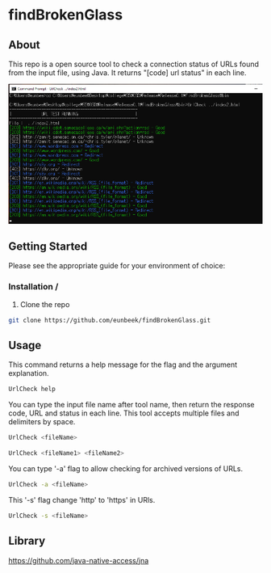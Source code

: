 # findBrokenGlass

## About
This repo is a open source tool to check a connection status of URLs found from the input file, using Java. It returns "[code] url status" in each line.

<p align="center">
  <img src="./asset/defaultTool.png" alt="He's Dead, Jim" width="738">
</p>

## Getting Started
Please see the appropriate guide for your environment of choice:

### Installation / 
  1. Clone the repo
  
  ```bash
  git clone https://github.com/eunbeek/findBrokenGlass.git
  ```
## Usage
  
  This command returns a help message for the flag and the argument explanation.
  ```bash
  UrlCheck help
  ```
  
  You can type the input file name after tool name, then return the response code, URL and status in each line.
  This tool accepts multiple files and delimiters by space.
  ```bash
  UrlCheck <fileName>
  ```

  ```bash
  UrlCheck <fileName1> <fileName2>
  ```
  
  You can type '-a' flag to allow checking for archived versions of URLs.
  ```bash
  UrlCheck -a <fileName>
  ```
   
  This '-s' flag change 'http' to 'https' in URls.  
  ```bash
  UrlCheck -s <fileName>
  ```

## Library 
https://github.com/java-native-access/jna
  
  


